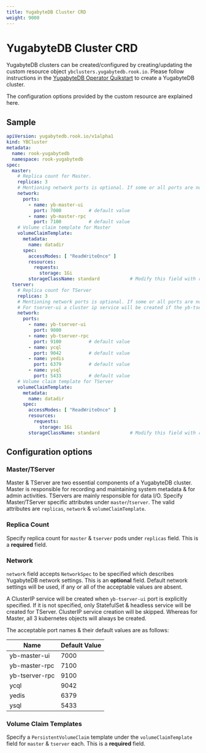 ```yaml
---
title: YugabyteDB Cluster CRD
weight: 9000
---
```

# YugabyteDB Cluster CRD

YugabyteDB clusters can be created/configured by creating/updating the custom resource object `ybclusters.yugabytedb.rook.io`. Please follow instructions in the [YugabyteDB Operator Quikstart](yugabytedb.md) to create a YugabyteDB cluster.

The configuration options provided by the custom resource are explained here.

## Sample

```yaml
apiVersion: yugabytedb.rook.io/v1alpha1
kind: YBCluster
metadata:
  name: rook-yugabytedb
  namespace: rook-yugabytedb
spec:
  master:
    # Replica count for Master.
    replicas: 3
    # Mentioning network ports is optional. If some or all ports are not specified, then they will be defaulted to below-mentioned values, except for tserver-ui.
    network:
      ports:
        - name: yb-master-ui
          port: 7000          # default value
        - name: yb-master-rpc
          port: 7100          # default value
    # Volume claim template for Master
    volumeClaimTemplate:
      metadata:
        name: datadir
      spec:
        accessModes: [ "ReadWriteOnce" ]
        resources:
          requests:
            storage: 1Gi
        storageClassName: standard           # Modify this field with required storage class name.
  tserver:
    # Replica count for TServer
    replicas: 3
    # Mentioning network ports is optional. If some or all ports are not specified, then they will be defaulted to below-mentioned values, except for tserver-ui.
    # For tserver-ui a cluster ip service will be created if the yb-tserver-ui port is explicitly mentioned. If it is not specified, only StatefulSet & headless service will be created for TServer. TServer ClusterIP service creation will be skipped. Whereas for Master, all 3 kubernetes objects will always be created.
    network:
      ports:
        - name: yb-tserver-ui
          port: 9000
        - name: yb-tserver-rpc
          port: 9100          # default value
        - name: ycql
          port: 9042          # default value
        - name: yedis
          port: 6379          # default value
        - name: ysql
          port: 5433          # default value
    # Volume claim template for TServer
    volumeClaimTemplate:
      metadata:
        name: datadir
      spec:
        accessModes: [ "ReadWriteOnce" ]
        resources:
          requests:
            storage: 1Gi
        storageClassName: standard           # Modify this field with required storage class name.
```

## Configuration options

### Master/TServer
Master & TServer are two essential components of a YugabyteDB cluster. Master is responsible for recording and maintaining system metadata & for admin activities. TServers are mainly responsible for data I/O.
Specify Master/TServer specific attributes under `master`/`tserver`. The valid attributes are `replicas`, `network` & `volumeClaimTemplate`.

### Replica Count
Specify replica count for `master` & `tserver` pods under `replicas` field. This is a **required** field.

### Network
`network` field accepts `NetworkSpec` to be specified which describes YugabyteDB network settings. This is an **optional** field. Default network settings will be used, if any or all of the acceptable values are absent.

A ClusterIP service will be created when `yb-tserver-ui` port is explicitly specified. If it is not specified, only StatefulSet & headless service will be created for TServer. ClusterIP service creation will be skipped. Whereas for Master, all 3 kubernetes objects will always be created.

The acceptable port names & their default values are as follows:

| Name | Default Value |
| ---- | ------------- |
| yb-master-ui | 7000 |
| yb-master-rpc | 7100 |
| yb-tserver-rpc | 9100 |
| ycql | 9042 |
| yedis | 6379 |
| ysql | 5433 |

### Volume Claim Templates
Specify a `PersistentVolumeClaim` template under the `volumeClaimTemplate` field for `master` & `tserver` each. This is a **required** field.
